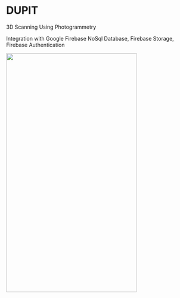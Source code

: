 # DUPIT
3D Scanning Using Photogrammetry

Integration with Google Firebase NoSql Database, Firebase Storage, Firebase Authentication

<img src="https://i.imgur.com/fT4yxio.png" width="350" height="640"/>
